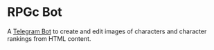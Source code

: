 # RPGc Bot

A [Telegram Bot](https://core.telegram.org/bots/) to create and edit images of characters and character rankings from HTML content.